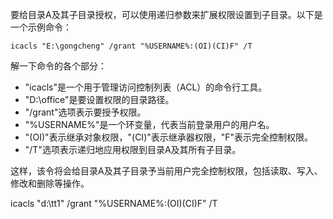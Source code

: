 要给目录A及其子目录授权，可以使用递归参数来扩展权限设置到子目录。以下是一个示例命令：

```
icacls "E:\gongcheng" /grant "%USERNAME%:(OI)(CI)F" /T
```

解一下命令的各个部分：

- "icacls"是一个用于管理访问控制列表（ACL）的命令行工具。
- "D:\office"是要设置权限的目录路径。
- "/grant"选项表示要授予权限。
- "%USERNAME%"是一个环变量，代表当前登录用户的用户名。
- "(OI)"表示继承对象权限，"(CI)"表示继承器权限，"F"表示完全控制权限。
- "/T"选项表示递归地应用权限到目录A及其所有子目录。

这样，该令将会给目录A及其子目录予当前用户完全控制权限，包括读取、写入、修改和删除等操作。

icacls "d:\tt1" /grant "%USERNAME%:(OI)(CI)F" /T